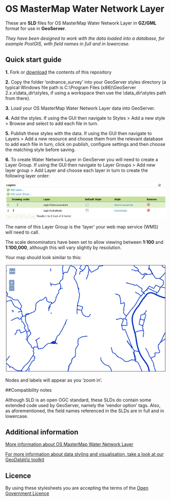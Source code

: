 # OS MasterMap Water Network Layer

These are **SLD** files for OS MasterMap Water Network Layer in **GZ/GML** format for use in **GeoServer**.

*They have been designed to work with the data loaded into a database, for example PostGIS, with field names in full and in lowercase.*

## Quick start guide

**1.**  Fork or [download](https://github.com/OrdnanceSurvey/OS-MasterMap-Water-Network-stylesheets/archive/master.zip) the contents of this repository

**2.**  Copy the folder ‘ordnance_survey’ into your GeoServer styles directory (a typical Windows file path is C:\Program Files (x86)\GeoServer 2.x.x\data_dir\styles, if using a workspace then use the \data_dir\styles path from there).

**3.**  Load your OS MasterMap Water Network Layer data into GeoServer.

**4.**  Add the styles. If using the GUI then navigate to Styles > Add a new style > Browse and select to add each file in turn.

**5.**  Publish these styles with the data. If using the GUI then navigate to Layers > Add a new resource and choose them from the relevant database to add each file in turn, click on publish, configure settings and then choose the matching style before saving.

**6.**  To create Water Network Layer in GeoServer you will need to create a Layer Group. If using the GUI then navigate to Layer Groups > Add new layer group > Add Layer and choose each layer in turn to create the following layer order:

  ![Screenshot](https://raw.githubusercontent.com/OrdnanceSurvey/OS-MasterMap-Water-Network-stylesheets/master/GML%20stylesheets/GeoServer%20stylesheets%20%28SLD%29/images/Water-Network_layer_order.png "Recommended layer order for OS MasterMap Water Network Layer")

The name of this Layer Group is the ‘layer’ your web map service (WMS) will need to call.

The scale denominators have been set to allow viewing between **1:100** and **1:100,000**, although this will vary slightly by resolution.

Your map should look similar to this: 

  ![Screenshot](https://raw.githubusercontent.com/OrdnanceSurvey/OS-MasterMap-Water-Network-stylesheets/master/GML%20stylesheets/GeoServer%20stylesheets%20%28SLD%29/images/Water-Network_Screenshot.png "Screenshot of OS MasterMap Water Network Layer")

Nodes and labels will appear as you ‘zoom in’.

##Compatibility notes

Although SLD is an open OGC standard, these SLDs do contain some extended code used by GeoServer, namely the ‘vendor option’ tags. Also, as aforementioned, the field names referenced in the SLDs are in full and in lowercase.

## Additional information

[More information about OS MasterMap Water Network Layer](https://www.ordnancesurvey.co.uk/business-and-government/products/os-mastermap-water-network.html)

[For more information about data styling and visualisation, take a look at our GeoDataViz toolkit](https://github.com/OrdnanceSurvey/GeoDataViz-Toolkit)

## Licence

By using these stylesheets you are accepting the terms of the [Open Government Licence](http://www.nationalarchives.gov.uk/doc/open-government-licence/)
